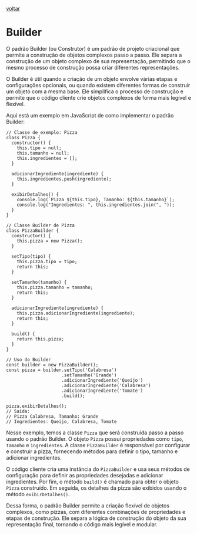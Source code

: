 [voltar](/README.md)

# Builder

O padrão Builder (ou Construtor) é um padrão de projeto criacional que permite a construção de objetos complexos passo a passo. Ele separa a construção de um objeto complexo de sua representação, permitindo que o mesmo processo de construção possa criar diferentes representações.

O Builder é útil quando a criação de um objeto envolve várias etapas e configurações opcionais, ou quando existem diferentes formas de construir um objeto com a mesma base. Ele simplifica o processo de construção e permite que o código cliente crie objetos complexos de forma mais legível e flexível.

Aqui está um exemplo em JavaScript de como implementar o padrão Builder:

```JS
// Classe de exemplo: Pizza
class Pizza {
  constructor() {
    this.tipo = null;
    this.tamanho = null;
    this.ingredientes = [];
  }

  adicionarIngrediente(ingrediente) {
    this.ingredientes.push(ingrediente);
  }

  exibirDetalhes() {
    console.log(`Pizza ${this.tipo}, Tamanho: ${this.tamanho}`);
    console.log("Ingredientes: ", this.ingredientes.join(", "));
  }
}

// Classe Builder de Pizza
class PizzaBuilder {
  constructor() {
    this.pizza = new Pizza();
  }

  setTipo(tipo) {
    this.pizza.tipo = tipo;
    return this;
  }

  setTamanho(tamanho) {
    this.pizza.tamanho = tamanho;
    return this;
  }

  adicionarIngrediente(ingrediente) {
    this.pizza.adicionarIngrediente(ingrediente);
    return this;
  }

  build() {
    return this.pizza;
  }
}

// Uso do Builder
const builder = new PizzaBuilder();
const pizza = builder.setTipo('Calabresa')
                     .setTamanho('Grande')
                     .adicionarIngrediente('Queijo')
                     .adicionarIngrediente('Calabresa')
                     .adicionarIngrediente('Tomate')
                     .build();

pizza.exibirDetalhes();
// Saída:
// Pizza Calabresa, Tamanho: Grande
// Ingredientes: Queijo, Calabresa, Tomate

```

Nesse exemplo, temos a classe `Pizza` que será construída passo a passo usando o padrão Builder. O objeto `Pizza` possui propriedades como `tipo`, `tamanho` e `ingredientes`. A classe `PizzaBuilder` é responsável por configurar e construir a pizza, fornecendo métodos para definir o tipo, tamanho e adicionar ingredientes.

O código cliente cria uma instância do `PizzaBuilder` e usa seus métodos de configuração para definir as propriedades desejadas e adicionar ingredientes. Por fim, o método `build()` é chamado para obter o objeto `Pizza` construído. Em seguida, os detalhes da pizza são exibidos usando o método `exibirDetalhes()`.

Dessa forma, o padrão Builder permite a criação flexível de objetos complexos, como pizzas, com diferentes combinações de propriedades e etapas de construção. Ele separa a lógica de construção do objeto da sua representação final, tornando o código mais legível e modular.